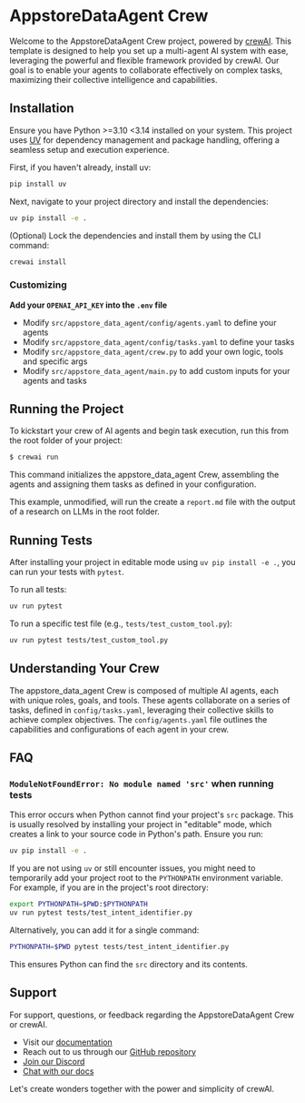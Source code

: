 # AppstoreDataAgent Crew

Welcome to the AppstoreDataAgent Crew project, powered by [crewAI](https://crewai.com). This template is designed to help you set up a multi-agent AI system with ease, leveraging the powerful and flexible framework provided by crewAI. Our goal is to enable your agents to collaborate effectively on complex tasks, maximizing their collective intelligence and capabilities.

## Installation

Ensure you have Python >=3.10 <3.14 installed on your system. This project uses [UV](https://docs.astral.sh/uv/) for dependency management and package handling, offering a seamless setup and execution experience.

First, if you haven't already, install uv:

```bash
pip install uv
```

Next, navigate to your project directory and install the dependencies:

```bash
uv pip install -e .
```

(Optional) Lock the dependencies and install them by using the CLI command:
```bash
crewai install
```
### Customizing

**Add your `OPENAI_API_KEY` into the `.env` file**

- Modify `src/appstore_data_agent/config/agents.yaml` to define your agents
- Modify `src/appstore_data_agent/config/tasks.yaml` to define your tasks
- Modify `src/appstore_data_agent/crew.py` to add your own logic, tools and specific args
- Modify `src/appstore_data_agent/main.py` to add custom inputs for your agents and tasks

## Running the Project

To kickstart your crew of AI agents and begin task execution, run this from the root folder of your project:

```bash
$ crewai run
```

This command initializes the appstore_data_agent Crew, assembling the agents and assigning them tasks as defined in your configuration.

This example, unmodified, will run the create a `report.md` file with the output of a research on LLMs in the root folder.

## Running Tests

After installing your project in editable mode using `uv pip install -e .`, you can run your tests with `pytest`.

To run all tests:

```bash
uv run pytest
```

To run a specific test file (e.g., `tests/test_custom_tool.py`):

```bash
uv run pytest tests/test_custom_tool.py
```

## Understanding Your Crew

The appstore_data_agent Crew is composed of multiple AI agents, each with unique roles, goals, and tools. These agents collaborate on a series of tasks, defined in `config/tasks.yaml`, leveraging their collective skills to achieve complex objectives. The `config/agents.yaml` file outlines the capabilities and configurations of each agent in your crew.

## FAQ

### `ModuleNotFoundError: No module named 'src'` when running tests

This error occurs when Python cannot find your project's `src` package. This is usually resolved by installing your project in "editable" mode, which creates a link to your source code in Python's path. Ensure you run:

```bash
uv pip install -e .
```

If you are not using `uv` or still encounter issues, you might need to temporarily add your project root to the `PYTHONPATH` environment variable. For example, if you are in the project's root directory:

```bash
export PYTHONPATH=$PWD:$PYTHONPATH
uv run pytest tests/test_intent_identifier.py
```

Alternatively, you can add it for a single command:

```bash
PYTHONPATH=$PWD pytest tests/test_intent_identifier.py
```

This ensures Python can find the `src` directory and its contents.

## Support

For support, questions, or feedback regarding the AppstoreDataAgent Crew or crewAI.
- Visit our [documentation](https://docs.crewai.com)
- Reach out to us through our [GitHub repository](https://github.com/joaomdmoura/crewai)
- [Join our Discord](https://discord.com/invite/X4JWnZnxPb)
- [Chat with our docs](https://chatg.pt/DWjSBZn)

Let's create wonders together with the power and simplicity of crewAI.
